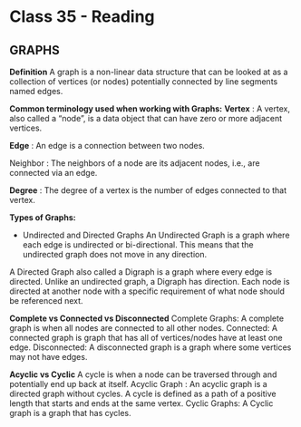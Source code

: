 # Class 35 - Reading
 
## GRAPHS

**Definition**
A graph is a non-linear data structure that can be looked at as a collection of vertices (or nodes) potentially connected by line segments named edges.

 

**Common terminology used when working with Graphs:**
**Vertex** : A vertex, also called a “node”, is a data object that can have zero or more adjacent vertices.

**Edge** : An edge is a connection between two nodes.

Neighbor : The neighbors of a node are its adjacent nodes, i.e., are connected via an edge.

**Degree** : The degree of a vertex is the number of edges connected to that vertex.


**Types of Graphs:**
- Undirected and Directed Graphs 
An Undirected Graph is a graph where each edge is undirected or bi-directional. This means that the undirected graph does not move in any direction.

A Directed Graph also called a Digraph is a graph where every edge is directed. Unlike an undirected graph, a Digraph has direction. Each node is directed at another node with a specific requirement of what node should be referenced next.


**Complete vs Connected vs Disconnected**
Complete Graphs:  A complete graph is when all nodes are connected to all other nodes.
Connected: A connected graph is graph that has all of vertices/nodes have at least one edge.
Disconnected: A disconnected graph is a graph where some vertices may not have edges.

**Acyclic vs Cyclic**
A cycle is when a node can be traversed through and potentially end up back at itself.
Acyclic Graph : An acyclic graph is a directed graph without cycles.
A cycle is defined as a path of a positive length that starts and ends at the same vertex.
Cyclic Graphs: A Cyclic graph is a graph that has cycles.